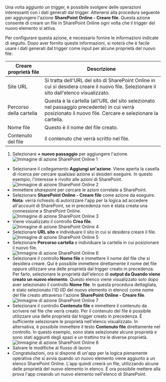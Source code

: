 Una volta aggiunto un trigger, è possibile svolgere delle operazioni interessanti con i dati generati dal trigger. Attenersi alla procedura seguente per aggiungere l'azione **SharePoint Online - Creare file**. Questa azione consente di creare un file in SharePoint Online ogni volta che il trigger del nuovo elemento si attiva.

Per configurare questa azione, è necessario fornire le informazioni indicate di seguito. Dopo aver fornito queste informazioni, si noterà che è facile usare i dati generati dal trigger come input per alcune proprietà del nuovo file:

|Creare proprietà file|Descrizione|
|---|---|
|Site URL|Si tratta dell'URL del sito di SharePoint Online in cui si desidera creare il nuovo file. Selezionare il sito dall'elenco visualizzato.|
|Percorso della cartella|Questa è la cartella (all'URL del sito selezionato nel passaggio precedente) in cui verrà posizionato il nuovo file. Cercare e selezionare la cartella.|
|Nome file|Questo è il nome del file creato.|
|Contenuto del file|Il contenuto che verrà scritto nel file.|

1. Selezionare **+ nuovo passaggio** per aggiungere l'azione.  
![Immagine di azione SharePoint Online 1](./media/connectors-create-api-sharepointonline/action-1.png)  
- Selezionare il collegamento **Aggiungi un'azione**. Viene aperta la casella di ricerca per cercare qualsiasi azione si desideri eseguire. In questo esempio, l'interesse è rivolto alle azioni di SharePoint.  
![Immagine di azione SharePoint Online 2](./media/connectors-create-api-sharepointonline/action-2.png)  
- Immettere *sharepoint* per cercare le azioni correlate a SharePoint.
- Selezionare **SharePoint Online - Creare file** come azione da eseguire. **Nota**: verrà richiesto di autorizzare l'app per la logica ad accedere all'account di SharePoint, se in precedenza non è stata creata una connessione a SharePoint Online.  
![Immagine di azione SharePoint Online 3](./media/connectors-create-api-sharepointonline/action-3.png)  
- Viene visualizzato il controllo **Crea file**.  
![Immagine di azione SharePoint Online 4](./media/connectors-create-api-sharepointonline/action-4.png)  
- Selezionare **URL sito** e individuare il sito in cui si desidera creare il file.  
![Immagine di azione SharePoint Online 5](./media/connectors-create-api-sharepointonline/action-5.png)  
- Selezionare **Percorso cartella** e individuare la cartella in cui posizionare il nuovo file.  
![Immagine di azione SharePoint Online 6](./media/connectors-create-api-sharepointonline/action-6.png)  
- Selezionare il controllo **Nome file** e immettere il nome del file che si desidera creare. Qui è possibile immettere direttamente il nome del file oppure utilizzare una delle proprietà dal trigger creato in precedenza. Per farlo, selezionare le proprietà dall'elenco di **output da Quando viene creato un nuovo elemento**. Questo elenco viene visualizzato solo dopo aver selezionato il controllo **Nome file**. In questa procedura dettagliata, è stato selezionato l'ID (ID del nuovo elemento in elenco) come nome del file creato attraverso l'azione **SharePoint Online - Creare file**.  
![Immagine di azione SharePoint Online 7](./media/connectors-create-api-sharepointonline/action-7.png)  
- Selezionare il controllo **Contenuto file** e immettere il contenuto da scrivere nel file che verrà creato. Per il contenuto del file è possibile utilizzare una delle proprietà dal trigger creato in precedenza. È sufficiente selezionare le proprietà nell'elenco visualizzato. In alternativa, è possibile immettere il testo **Contenuto file** direttamente nel controllo. In questo esempio, sono state selezionate alcune proprietà e sono stati aggiunti degli spazi e un trattino tra le diverse proprietà.  
![Immagine di azione SharePoint Online 8](./media/connectors-create-api-sharepointonline/action-8.png)  
- Salvare le modifiche al flusso di lavoro  
- Congratulazioni, ora si dispone di un'app per la logica pienamente operativa che si avvia quando un nuovo elemento viene aggiunto a un elenco SharePoint Online. L'app quindi creerà un file, utilizzando alcune delle proprietà del nuovo elemento in elenco. È ora possibile mettere alla prova l'app creando un nuovo elemento nell'elenco di SharePoint. 

<!---HONumber=AcomDC_0727_2016-->
